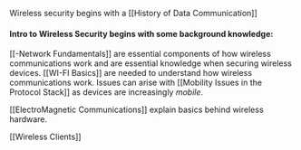 Wireless security begins with a [[History of Data Communication]]

#### Intro to Wireless Security begins with some background knowledge:
[[-Network Fundamentals]] are essential components of how wireless communications work and are essential knowledge when securing wireless devices. [[WI-FI Basics]] are needed to understand how wireless communications work. Issues can arise with [[Mobility Issues in the Protocol Stack]] as devices are increasingly *mobile*.

[[ElectroMagnetic Communications]] explain basics behind wireless hardware.

[[Wireless Clients]]